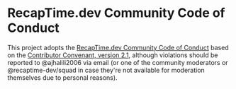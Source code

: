 # RecapTime.dev Community Code of Conduct

This project adopts the [RecapTime.dev Community Code of Conduct][ccoc] based on
the [Contributor Convenant, version 2.1][contributor-convenant], although
violations should be reported to @ajhalili2006 via email (or one of the community
moderators or @recaptime-dev/squad in case they're not available for moderation
themselves due to personal reasons).

[ccoc]: https://github.com/recaptime-dev/squad/blob/main/CODE_OF_CONDUCT.md
[contributor-convenant]: https://www.contributor-covenant.org/version/2/1/code_of_conduct.html